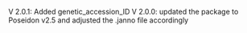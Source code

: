 V 2.0.1: Added genetic_accession_ID
V 2.0.0: updated the package to Poseidon v2.5 and adjusted the .janno file accordingly
